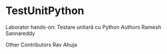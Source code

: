 # TestUnitPython
Laborator hands-on: Testare unitară cu Python
Authors
Ramesh Sannareddy

Other Contributors
Rav Ahuja
